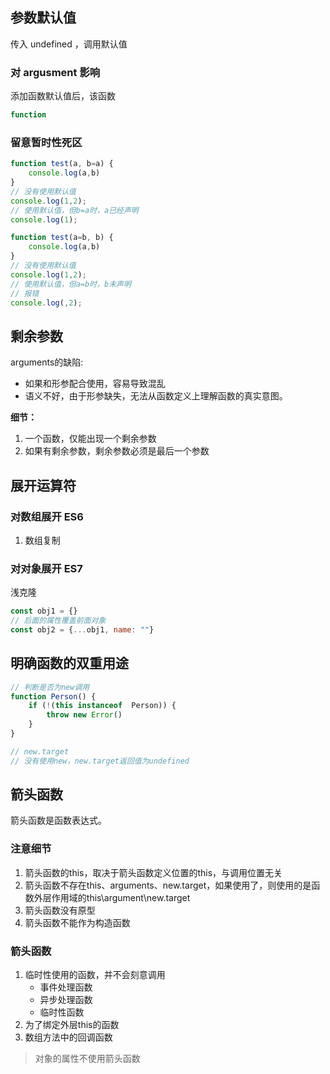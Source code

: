 ## 参数默认值
传入 undefined ，调用默认值
### 对 argusment 影响
添加函数默认值后，该函数
```js
function
```
### 留意暂时性死区
```js
function test(a, b=a) {
    console.log(a,b)
}
// 没有使用默认值
console.log(1,2);
// 使用默认值，但b=a时，a已经声明
console.log(1);

function test(a=b, b) {
    console.log(a,b)
}
// 没有使用默认值
console.log(1,2);
// 使用默认值，但a=b时，b未声明
// 报错
console.log(,2);
```

## 剩余参数
arguments的缺陷:
+ 如果和形参配合使用，容易导致混乱
+ 语义不好，由于形参缺失，无法从函数定义上理解函数的真实意图。

**细节：**
1. 一个函数，仅能出现一个剩余参数
2. 如果有剩余参数，剩余参数必须是最后一个参数

## 展开运算符
### 对数组展开 ES6
1. 数组复制
### 对对象展开 ES7
浅克隆
```js
const obj1 = {}
// 后面的属性覆盖前面对象
const obj2 = {...obj1, name: ""}
```

## 明确函数的双重用途
```js
// 判断是否为new调用
function Person() {
    if (!(this instanceof  Person)) {
        throw new Error()
    }
}

// new.target
// 没有使用new，new.target返回值为undefined
```
## 箭头函数
箭头函数是函数表达式。
### 注意细节
1. 箭头函数的this，取决于箭头函数定义位置的this，与调用位置无关
2. 箭头函数不存在this、arguments、new.target，如果使用了，则使用的是函数外层作用域的this\argument\new.target
3. 箭头函数没有原型
4. 箭头函数不能作为构造函数

### 箭头函数
1. 临时性使用的函数，并不会刻意调用
   + 事件处理函数
   + 异步处理函数
   + 临时性函数
2. 为了绑定外层this的函数
3. 数组方法中的回调函数

> 对象的属性不使用箭头函数